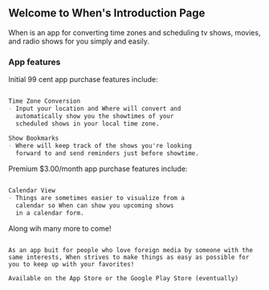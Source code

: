 ## Welcome to When's Introduction Page

When is an app for converting time zones and scheduling tv shows, movies, and radio shows for you simply and easily.

### App features

Initial 99 cent app purchase features include:

```markdown

Time Zone Conversion
- Input your location and Where will convert and 
  automatically show you the showtimes of your
  scheduled shows in your local time zone.
  
Show Bookmarks
- Where will keep track of the shows you're looking
  forward to and send reminders just before showtime.
```

Premium $3.00/month app purchase features include: 

```markdown

Calendar View
- Things are sometimes easier to visualize from a 
  calendar so When can show you upcoming shows 
  in a calendar form.
```

Along wih many more to come!
```

As an app buit for people who love foreign media by someone with the same interests, When strives to make things as easy as possible for you to keep up with your favorites!

Available on the App Store or the Google Play Store (eventually)

